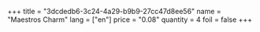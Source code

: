 +++
title = "3dcdedb6-3c24-4a29-b9b9-27cc47d8ee56"
name = "Maestros Charm"
lang = ["en"]
price = "0.08"
quantity = 4
foil = false
+++
